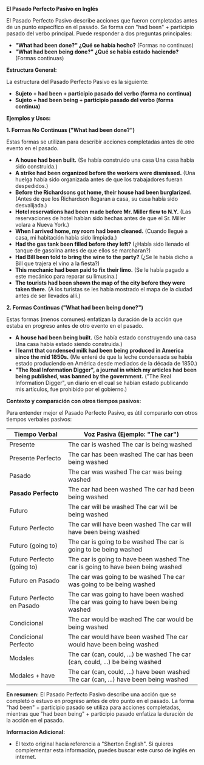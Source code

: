 

**El Pasado Perfecto Pasivo en Inglés**

El Pasado Perfecto Pasivo describe acciones que fueron completadas antes de un punto específico en el pasado.  Se forma con "had been" + participio pasado del verbo principal. Puede responder a dos preguntas principales:

*   **"What had been done?"   ¿Qué se había hecho?** (Formas no continuas)
*   **"What had been being done?"   ¿Qué se había estado haciendo?** (Formas continuas)

**Estructura General:**

La estructura del Pasado Perfecto Pasivo es la siguiente:

*   **Sujeto + had been + participio pasado del verbo (forma no continua)**
*   **Sujeto + had been being + participio pasado del verbo (forma continua)**

**Ejemplos y Usos:**

**1. Formas No Continuas ("What had been done?")**

Estas formas se utilizan para describir acciones completadas antes de otro evento en el pasado.

*   **A house had been built.** (Se había construido una casa   Una casa había sido construida.)
*   **A strike had been organized before the workers were dismissed.** (Una huelga había sido organizada antes de que los trabajadores fueran despedidos.)
*   **Before the Richardsons got home, their house had been burglarized.** (Antes de que los Richardson llegaran a casa, su casa había sido desvalijada.)
*   **Hotel reservations had been made before Mr. Miller flew to N.Y.** (Las reservaciones de hotel habían sido hechas antes de que el Sr. Miller volara a Nueva York.)
*   **When I arrived home, my room had been cleaned.** (Cuando llegué a casa, mi habitación había sido limpiada.)
*   **Had the gas tank been filled before they left?** (¿Había sido llenado el tanque de gasolina antes de que ellos se marcharan?)
*   **Had Bill been told to bring the wine to the party?** (¿Se le había dicho a Bill que trajera el vino a la fiesta?)
*   **This mechanic had been paid to fix their limo.** (Se le había pagado a este mecánico para reparar su limusina.)
*   **The tourists had been shown the map of the city before they were taken there.** (A los turistas se les había mostrado el mapa de la ciudad antes de ser llevados allí.)

**2. Formas Continuas ("What had been being done?")**

Estas formas (menos comunes) enfatizan la duración de la acción que estaba en progreso antes de otro evento en el pasado.

*   **A house had been being built.** (Se había estado construyendo una casa   Una casa había estado siendo construida.)
*   **I learnt that condensed milk had been being produced in America since the mid 1850s.** (Me enteré de que la leche condensada se había estado produciendo en América desde mediados de la década de 1850.)
*   **"The Real Information Digger", a journal in which my articles had been being published, was banned by the government.** ("The Real Information Digger", un diario en el cual se habían estado publicando mis artículos, fue prohibido por el gobierno.)

**Contexto y comparación con otros tiempos pasivos:**

Para entender mejor el Pasado Perfecto Pasivo, es útil compararlo con otros tiempos verbales pasivos:

| Tiempo Verbal       | Voz Pasiva (Ejemplo: "The car")                   |
| -------------------- | ------------------------------------------------- |
| Presente             | The car is washed   The car is being washed       |
| Presente Perfecto    | The car has been washed   The car has been being washed  |
| Pasado               | The car was washed   The car was being washed      |
| **Pasado Perfecto**   | The car had been washed   The car had been being washed |
| Futuro               | The car will be washed   The car will be being washed    |
| Futuro Perfecto      | The car will have been washed   The car will have been being washed |
| Futuro (going to)    | The car is going to be washed   The car is going to be being washed |
| Futuro Perfecto (going to) | The car is going to have been washed   The car is going to have been being washed |
| Futuro en Pasado     | The car was going to be washed   The car was going to be being washed |
| Futuro Perfecto en Pasado | The car was going to have been washed   The car was going to have been being washed |
| Condicional          | The car would be washed   The car would be being washed |
| Condicional Perfecto | The car would have been washed   The car would have been being washed |
| Modales              | The car (can, could, ...) be washed   The car (can, could, ...) be being washed |
| Modales + have       | The car (can, could, ...) have been washed   The car (can, ...) have been being washed |

**En resumen:** El Pasado Perfecto Pasivo describe una acción que se completó o estuvo en progreso antes de otro punto en el pasado.  La forma "had been" + participio pasado se utiliza para acciones completadas, mientras que "had been being" + participio pasado enfatiza la duración de la acción en el pasado.

**Información Adicional:**
* El texto original hacía referencia a "Sherton English". Si quieres complementar esta información, puedes buscar este curso de inglés en internet.
